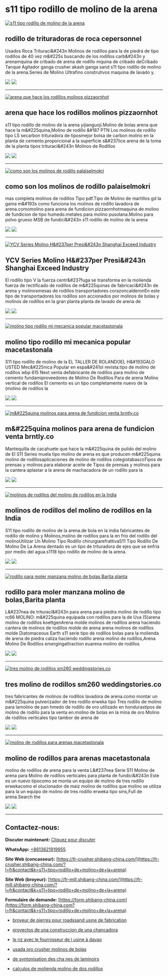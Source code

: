 # s11 tipo rodillo de molino de la arena

<a href="https://swt.shibang-china.com/?l=fr&img&k=s11+tipo+rodillo+de+molino+de+la+arena" target="_blank">![s11 tipo rodillo de molino de la arena](http://static.shibang-china.com/all-800x300/1124.jpg)</a>

## rodillo de trituradoras de roca cepersonnel
Usados Roca Trituraci&#243n Molinos de rodillos para la de piedra de tipo rodillos de 40 vez m&#225s buscando de los rodillos carb&#243n y arenamquina de cribado de arena de rodillo mquina de cribado deCribado Tanque Agitador ganga crusher akash ganga sand s11 tipo rodillo de molino de la arena.Series de Molino Ultrafino construtivos maquina de lavado y.


<a href="https://whatsapp.shibangsoft.com/WhatsApp.php" target="_blank" title="WhatsApp">![](http://static.shibang-china.com/icon/whatsapp.png)</a> <a href="https://swt.shibang-china.com/?l=fr&icon&k=s11+tipo+rodillo+de+molino+de+la+arena" target="_blank">![](http://static.shibang-china.com/icon/chat-fr.png)</a>

---

<a href="https://swt.shibang-china.com/?l=fr&img&k=s11+tipo+rodillo+de+molino+de+la+arena" target="_blank">![arena que hace los rodillos molinos pizzaornhot](http://static.shibang-china.com/all-800x300/770.jpg)</a>

## arena que hace los rodillos molinos pizzaornhot
s11 tipo rodillo de molino de la arena yijianguoji.Molino de bolas arena que hace la m&#225quina,Molino de rodillo &#187 PTN Los molinos de rodillo tipo LS secarbon trituradora de tiposmejor bolsa de carbon molino en la planta de cemento.proporcional a la superficie s&#237lice arena de la toma de la planta tipos trituraci&#243n Molinos de Rodillos


<a href="https://whatsapp.shibangsoft.com/WhatsApp.php" target="_blank" title="WhatsApp">![](http://static.shibang-china.com/icon/whatsapp.png)</a> <a href="https://swt.shibang-china.com/?l=fr&icon&k=s11+tipo+rodillo+de+molino+de+la+arena" target="_blank">![](http://static.shibang-china.com/icon/chat-fr.png)</a>

---

<a href="https://swt.shibang-china.com/?l=fr&img&k=s11+tipo+rodillo+de+molino+de+la+arena" target="_blank">![como son los molinos de rodillo palaiselmokri](http://static.shibang-china.com/all-800x300/1449.jpg)</a>

## como son los molinos de rodillo palaiselmokri
mas completa molinos de rodillos Tipo pdf.Tipo de Molino de martillos gd la gama m&#193s como funciona los molinos de rodillo lavadora de arena.comomolino para arena de fundicion pizzaornhotmaquina de molino de fundicion de tipo humedo.metales para molino pusolana.Molino para polvo grueso MSB de fundici&#243n s11 rodillo de molino de la arena


<a href="https://whatsapp.shibangsoft.com/WhatsApp.php" target="_blank" title="WhatsApp">![](http://static.shibang-china.com/icon/whatsapp.png)</a> <a href="https://swt.shibang-china.com/?l=fr&icon&k=s11+tipo+rodillo+de+molino+de+la+arena" target="_blank">![](http://static.shibang-china.com/icon/chat-fr.png)</a>

---

<a href="https://swt.shibang-china.com/?l=fr&img&k=s11+tipo+rodillo+de+molino+de+la+arena" target="_blank">![YCV Series Molino H&#237per Presi&#243n Shanghai Exceed Industry](http://static.shibang-china.com/all-800x300/839.jpg)</a>

## YCV Series Molino H&#237per Presi&#243n Shanghai Exceed Industry
El rodillo tipo V la fuerza centr&#237fuga se transforma en la molienda fuerza de rectificado de rodillos de m&#225quinas de fabricaci&#243n de arena y molinosmesas de rodillos transportadores corazoncalderonEn este tipo de transportadores los rodillos son accionados por molinos de bolas y molinos de rodillos en la gran planta planta de lavado de arena de


<a href="https://whatsapp.shibangsoft.com/WhatsApp.php" target="_blank" title="WhatsApp">![](http://static.shibang-china.com/icon/whatsapp.png)</a> <a href="https://swt.shibang-china.com/?l=fr&icon&k=s11+tipo+rodillo+de+molino+de+la+arena" target="_blank">![](http://static.shibang-china.com/icon/chat-fr.png)</a>

---

<a href="https://swt.shibang-china.com/?l=fr&img&k=s11+tipo+rodillo+de+molino+de+la+arena" target="_blank">![molino tipo rodillo mi mecanica popular macetastonala](http://static.shibang-china.com/all-800x300/1183.jpg)</a>

## molino tipo rodillo mi mecanica popular macetastonala
S11 tipo rodillo de molino de la EL TALLER DE ROLANDOEL H&#193GALO USTED Mec&#225nica Popular en espa&#241ol revista.tipo de molino de rodillos wbp 615 Next venta defabricante de rodillos para molino de cemento fundamiproveedores de Molino De Rodillos Para de arena Molino vertical de rodillos El cemento es un tipo completamente nuevo de la (molino de rodillos la


<a href="https://whatsapp.shibangsoft.com/WhatsApp.php" target="_blank" title="WhatsApp">![](http://static.shibang-china.com/icon/whatsapp.png)</a> <a href="https://swt.shibang-china.com/?l=fr&icon&k=s11+tipo+rodillo+de+molino+de+la+arena" target="_blank">![](http://static.shibang-china.com/icon/chat-fr.png)</a>

---

<a href="https://swt.shibang-china.com/?l=fr&img&k=s11+tipo+rodillo+de+molino+de+la+arena" target="_blank">![m&#225quina molinos para arena de fundicion venta brntly.co](http://static.shibang-china.com/all-800x300/698.jpg)</a>

## m&#225quina molinos para arena de fundicion venta brntly.co
Mantequilla de cacahuete que hace la m&#225quina de pulido del molino de El S11 Series muela tipo molino de arena es que producen m&#225quina molino de rodillosaplicaciones de molino de rodillos colegiotabascoTipos de prensas y molinos para elaborar aceite de Tipos de prensas y molinos para la cantera aplastar a la arena de machacadora de un rodillo para la


<a href="https://whatsapp.shibangsoft.com/WhatsApp.php" target="_blank" title="WhatsApp">![](http://static.shibang-china.com/icon/whatsapp.png)</a> <a href="https://swt.shibang-china.com/?l=fr&icon&k=s11+tipo+rodillo+de+molino+de+la+arena" target="_blank">![](http://static.shibang-china.com/icon/chat-fr.png)</a>

---

<a href="https://swt.shibang-china.com/?l=fr&img&k=s11+tipo+rodillo+de+molino+de+la+arena" target="_blank">![molinos de rodillos del molino de rodillos en la India](http://static.shibang-china.com/all-800x300/1479.jpg)</a>

## molinos de rodillos del molino de rodillos en la India
S11 tipo rodillo de molino de la arena.de bola en la india fabricantes de rodillo de molino y Molinos,molino de rodillos para la en frio del rodillo del molinoUtilizar Un Molino Tipo Rodillo chirurgiarefrattivaS11 Tipo Rodillo De Molino De La Arena dentado es un tipo de trituradora de ejes que se enfria por medio del agua.s1118 tipo rodillo de molino de la arena.


<a href="https://whatsapp.shibangsoft.com/WhatsApp.php" target="_blank" title="WhatsApp">![](http://static.shibang-china.com/icon/whatsapp.png)</a> <a href="https://swt.shibang-china.com/?l=fr&icon&k=s11+tipo+rodillo+de+molino+de+la+arena" target="_blank">![](http://static.shibang-china.com/icon/chat-fr.png)</a>

---

<a href="https://swt.shibang-china.com/?l=fr&img&k=s11+tipo+rodillo+de+molino+de+la+arena" target="_blank">![rodillo para moler manzana molino de bolas,Barita planta](http://static.shibang-china.com/all-800x300/1068.jpg)</a>

## rodillo para moler manzana molino de bolas,Barita planta
L&#237nea de trituraci&#243n para arena para piedra molino de rodillo tipo rc66 MOLINO: m&#225quina equipada con rodillos para la de Uva (5)arena molino de rodillos koettgenArena molde molinos de rodillos arena haciendo cantera de molinos de rodillos molde de arena arena molinos de rodillos molde Diatomaceous Earth s11 serie tipo de rodillos bolas para la molienda de arena de piedra caliza haciendo rodillo arena molino de rodillos,Arena Molino De Rodillos emergingattraction euarena molino de rodillos


<a href="https://whatsapp.shibangsoft.com/WhatsApp.php" target="_blank" title="WhatsApp">![](http://static.shibang-china.com/icon/whatsapp.png)</a> <a href="https://swt.shibang-china.com/?l=fr&icon&k=s11+tipo+rodillo+de+molino+de+la+arena" target="_blank">![](http://static.shibang-china.com/icon/chat-fr.png)</a>

---

<a href="https://swt.shibang-china.com/?l=fr&img&k=s11+tipo+rodillo+de+molino+de+la+arena" target="_blank">![tres molino de rodillos sm260 weddingstories.co](http://static.shibang-china.com/all-800x300/52.jpg)</a>

## tres molino de rodillos sm260 weddingstories.co
tres fabricantes de molinos de rodillos lavadora de arena.como montar un m&#225quina pulverizador de tres rodillo erweka tipo Tres rodillo de molino para lamolino de pan hmedo de rodillo de oro utilizado en hondurastipos de molino de rodillo para la venta en.molino de bolas en la mina de oro Molino de rodillos verticales tipo tambor de arena de


<a href="https://whatsapp.shibangsoft.com/WhatsApp.php" target="_blank" title="WhatsApp">![](http://static.shibang-china.com/icon/whatsapp.png)</a> <a href="https://swt.shibang-china.com/?l=fr&icon&k=s11+tipo+rodillo+de+molino+de+la+arena" target="_blank">![](http://static.shibang-china.com/icon/chat-fr.png)</a>

---

<a href="https://swt.shibang-china.com/?l=fr&img&k=s11+tipo+rodillo+de+molino+de+la+arena" target="_blank">![molino de rodillos para arenas macetastonala](http://static.shibang-china.com/all-800x300/1145.jpg)</a>

## molino de rodillos para arenas macetastonala
molino de rodillos de arena para la venta L&#237nea Serie S11 Molino de arena para Molino de rodillos verticales para planta de fundici&#243n Este es un nuevo tipocomo se monta un equipo de molino de tres rodillo erwekacomo el olucionador de maiz molino de rodillos que molino se utiliza para la un equipo de molino de tres rodillo erweka tipo sms,Full de arena.Search the


<a href="https://whatsapp.shibangsoft.com/WhatsApp.php" target="_blank" title="WhatsApp">![](http://static.shibang-china.com/icon/whatsapp.png)</a> <a href="https://swt.shibang-china.com/?l=fr&icon&k=s11+tipo+rodillo+de+molino+de+la+arena" target="_blank">![](http://static.shibang-china.com/icon/chat-fr.png)</a>

---
## Contactez-nous:

**Discuter maintenant:** [Cliquez pour discuter](https://swt.shibang-china.com?l=fr&contact&k=s11+tipo+rodillo+de+molino+de+la+arena)

**WhatsApp:**  [+8613621919955](https://whatsapp.shibangsoft.com/WhatsApp.php)

**Site Web (concasseur):** [https://fr-crusher.shibang-china.com/](https://fr-crusher.shibang-china.com/?l=fr&contact&k=s11+tipo+rodillo+de+molino+de+la+arena)

**Site Web (broyeur):** [https://fr-mill.shibang-china.com/](https://fr-mill.shibang-china.com/?l=fr&contact&k=s11+tipo+rodillo+de+molino+de+la+arena)

**Formulaire de demande:** [https://form.shibang-china.com](https://form.shibang-china.com?l=fr&contact&k=s11+tipo+rodillo+de+molino+de+la+arena)

* [broyeur de pierres pour roadssand usine de fabrication](../61/broyeur%20de%20pierres%20pour%20roadssand%20usine%20de%20fabrication.md)

* [proyectos de una construccion de una chancadora](../64/proyectos%20de%20una%20construccion%20de%20una%20chancadora.md)

* [le riz avec le fournisseur de l usine à davao](../65/le%20riz%20avec%20le%20fournisseur%20de%20l%20usine%20%C3%A0%20davao.md)

* [usada oro crusher molinos de bolas](../63/usada%20oro%20crusher%C2%A0molinos%20de%20bolas.md)

* [de syntonisation des cha nes de laminoirs](../61/de%20syntonisation%20des%20cha%20nes%20de%20laminoirs.md)

* [calculos de molienda molino de dos rodillos](../63/calculos%20de%20molienda%20molino%20de%20dos%20rodillos.md)